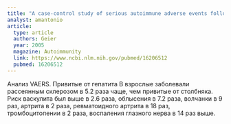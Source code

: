 ```yaml
---
title: "A case-control study of serious autoimmune adverse events following hepatitis B immunization"
analyst: amantonio
article:
  type: article
  authors: Geier
  year: 2005
  magazine: Autoimmunity
  link: https://www.ncbi.nlm.nih.gov/pubmed/16206512
  pubmed: 16206512
---
```


Анализ VAERS. Привитые от гепатита B взрослые заболевали рассеянным склерозом в 5.2 раза чаще, чем привитые от столбняка. Риск васкулита был выше в 2.6 раза, облысения в 7.2 раза, волчанки в 9 раз, артрита в 2 раза, ревматоидного артрита в 18 раз, тромбоцитопении в 2 раза, воспаления глазного нерва в 14 раз выше.
